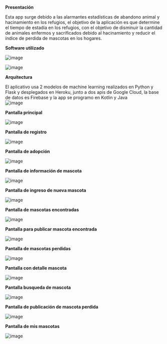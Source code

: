 **Presentación**

Esta app surge debido a las alarmantes estadísticas de abandono animal y hacinamiento en los refugios, el objetivo de la aplicación es que determine el tiempo de estadía en los refugios, 
con el objetivo de disminuir la cantidad de animales enfermos y sacrificados debido al hacinamiento y reducir el índice de perdida de mascotas en los hogares. 

**Software utilizado**

![image](https://github.com/MaxCoder25/KhunPet-App-Android2/assets/98476953/0d5d6784-847f-46e0-a197-0ecab94b382c)

![image](https://github.com/MaxCoder25/KhunPet-App-Android2/assets/98476953/ea5d523f-de93-452b-bfa4-adaec874855f)

**Arquitectura**

El aplicativo usa 2 modelos de machine learning realizados en Python y Flask y desplegados en Heroku, junto a dos apis de Google Cloud, la base de datos es Firebase 
y la app se programo en Kotlin y Java   
![image](https://github.com/MaxCoder25/KhunPet-App-Android2/assets/98476953/2d5e19d6-7813-4b59-b1d0-b605c6f2d597)


**Pantalla principal**

![image](https://github.com/MaxCoder25/KhunPet-App-Android2/assets/98476953/10dd7d7d-aa11-451b-8c53-5a39e4fc318d)

**Pantalla de registro**

![image](https://github.com/MaxCoder25/KhunPet-App-Android2/assets/98476953/d83e97c0-1d97-4691-9d89-911a1e16f4f9)

**Pantalla de adopción**

![image](https://github.com/MaxCoder25/KhunPet-App-Android2/assets/98476953/c62d50cb-9ce5-4c5c-b914-3557f768b581)

**Pantalla de información de mascota**

![image](https://github.com/MaxCoder25/KhunPet-App-Android2/assets/98476953/bdfe2d75-c6cf-4232-983c-02d5b54541fb)

**Pantalla de ingreso de nueva mascota**

![image](https://github.com/MaxCoder25/KhunPet-App-Android2/assets/98476953/a197a84a-38f0-423e-b517-818222d7a409)

**Pantalla de mascotas encontradas**

![image](https://github.com/MaxCoder25/KhunPet-App-Android2/assets/98476953/8b591fa8-3461-4b61-98c0-a35f8988ab87)

**Pantalla para publicar mascota encontrada**

![image](https://github.com/MaxCoder25/KhunPet-App-Android2/assets/98476953/77fafb8b-dcf2-4a9f-8f62-d853510d6986)

**Pantalla de mascotas perdidas**

![image](https://github.com/MaxCoder25/KhunPet-App-Android2/assets/98476953/5df6585e-7c22-4b49-94a7-47ba79f30eca)

**Pantalla con detalle mascota** 

![image](https://github.com/MaxCoder25/KhunPet-App-Android2/assets/98476953/e098d965-a793-41fe-8764-672815441dc6)

**Pantalla busqueda de mascota**

![image](https://github.com/MaxCoder25/KhunPet-App-Android2/assets/98476953/06696143-ea0f-4f49-8a3c-ec0b789e85b9)

**Pantalla de publicación de mascota perdida**

![image](https://github.com/MaxCoder25/KhunPet-App-Android2/assets/98476953/6c59a57d-7cfa-4620-9bcf-0d3975602a75)

**Pantalla de mis mascotas**

![image](https://github.com/MaxCoder25/KhunPet-App-Android2/assets/98476953/d95b873d-ec3e-4ecd-a9aa-7a479fa1f73f)
